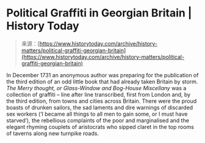 <!--yml
category: 未分类
date: 2024-05-27 15:02:24
-->

# Political Graffiti in Georgian Britain | History Today

> 来源：[https://www.historytoday.com/archive/history-matters/political-graffiti-georgian-britain](https://www.historytoday.com/archive/history-matters/political-graffiti-georgian-britain)

In December 1731 an anonymous author was preparing for the publication of the third edition of an odd little book that had already taken Britain by storm. *The Merry thought, or Glass-Window and Bog-House Miscellany* was a collection of graffiti – line after line transcribed, first from London and, by the third edition, from towns and cities across Britain. There were the proud boasts of drunken sailors, the sad laments and dire warnings of discarded sex workers (‘I became all things to all men to gain some, or I must have starved’), the rebellious complaints of the poor and marginalised and the elegant rhyming couplets of aristocrats who sipped claret in the top rooms of taverns along new turnpike roads.